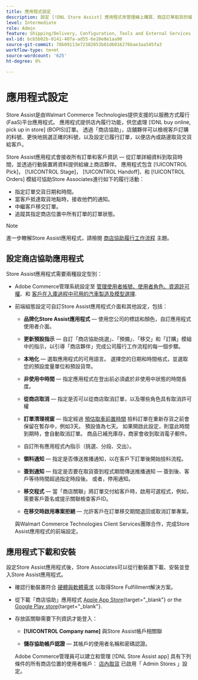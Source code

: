 ```yaml
---
title: 應用程式設定
description: 設定 [!DNL Store Assist] 應用程式來管理線上購買、商店訂單取貨的端對端商店履行工作流程和流程。
level: Intermediate
role: Admin
feature: Shipping/Delivery, Configuration, Tools and External Services
exl-id: bcb5b02b-0141-407a-ad55-6e10e8e1aa90
source-git-commit: 78b09113e72382053b01d6016276bae3aa545fa3
workflow-type: tm+mt
source-wordcount: '625'
ht-degree: 0%

---
```


# 應用程式設定

Store Assist是由Walmart Commerce Technologies提供支援的以服務方式履行(FaaS)平台應用程式。 應用程式提供店內履行功能，供您處理 [!DNL buy online, pick up in store] (BOPIS)訂單。 透過「商店協助」，店舖夥伴可以檢視客戶訂購的料號、更快地挑選正確的料號，以及設定已履行訂單，以便店內或路邊取貨交貨給客戶。

Store Assist應用程式會接收所有訂單和客戶資訊 — 從訂單詳細資料到取貨時間，並透過行動裝置將資料提供給線上商店夥伴。 應用程式包含 [!UICONTROL Pick]， [!UICONTROL Stage]， [!UICONTROL Handoff]、和 [!UICONTROL Orders] 模組可協助Store Associates進行如下的履行活動：

- 指定訂單交貨日期和時間。
- 當客戶抵達取貨地點時，接收他們的通知。
- 中繼客戶移交訂單。
- 追蹤其指定商店位置中所有訂單的訂單狀態。

>[!NOTE]
>
>進一步瞭解Store Assist應用程式，請檢閱 [商店協助履行工作流程](store-assist-modules.md) 主題。

## 設定商店協助應用程式

Store Assist應用程式需要兩種設定型別：

- Adobe Commerce管理系統設定至 [管理使用者帳號、使用者角色、資源許可權](user-setup.md)、和 [客戶在入庫過程中可用的汽車製造及模型選擇](check-in-experience-setup.md).

- 前端組態設定可自訂Store Assist應用程式介面和其他設定，包括：

   - **品牌化Store Assist應用程式** — 使用您公司的標誌和顏色，自訂應用程式使用者介面。

   - **更新預設指示** — 自訂「商店協助挑選」、「預備」、「移交」和「訂購」模組中的指示，以引導「商店夥伴」完成公司履行工作流程的每一個步驟。

   - **本地化** — 選取應用程式的可用語言。 選擇您的日期和時間格式，並選取您的預設度量單位和預設貨幣。

   - **非使用中時間** — 指定應用程式在登出前必須處於非使用中狀態的時間長度。

   - **從商店取消** — 指定是否可以從商店取消訂單，以及哪些角色具有取消許可權

   - **訂單清理視窗** — 指定經過 [預估取車前置時間](enable-general.md#delivery-method-title-configuration) 撿料訂單在重新存貨之前會保留在暫存中，例如3天。 預設值為七天。 如果開啟此設定，則當此時間到期時，會自動取消訂單。 商品已補充庫存，商家會收到取消電子郵件。

   - 自訂所有應用程式內指示（挑選、分段、交出）。

   - **領料通知** — 指定是否傳送推播通知，以在客戶下訂單後開始撿料流程。

   - **簽到通知** — 指定是否要在取貨簽到程式期間傳送推播通知 — 簽到後、客戶等待時間超過指定時段後。 或者，停用通知。

   - **移交程式** — 當「商店關聯」將訂單交付給客戶時，啟用可選程式，例如，需要客戶簽名或提示關聯檢查客戶ID。

   - **在移交時啟用專案拒絕** — 允許客戶在訂單移交期間退回或取消訂單專案。

  與Walmart Commerce Technologies Client Services團隊合作，完成Store Assist應用程式的前端設定。

## 應用程式下載和安裝

設定Store Assist應用程式後，Store Associates可以從行動裝置下載、安裝並登入Store Assist應用程式。

- 確認行動裝置符合 [硬體與軟體需求](solution-requirements.md#store-assist-app-requirements) 以取得Store Fulfillment解決方案。

- 從下載「商店協助」應用程式 [Apple App Store](https://apps.apple.com/us/app/store-assist-by-walmart/id1609281539){target="_blank"} or the [Google Play store](https://play.google.com/store/apps/details?id=com.walmart.faas.storeassist){target="_blank"}.

- 存放區關聯需要下列資訊才能登入：

   - **[!UICONTROL Company name]** 與Store Assist帳戶相關聯

   - **儲存協助帳戶認證** — 其帳戶的使用者名稱和密碼認證。

  Adobe Commerce管理員可以建立和管理 [!DNL Store Assist app] 具有下列條件的所有商店位置的使用者帳戶： [店內取貨](merchant-store-configuration.md#pickup-location-configuration) 已啟用「 Admin Stores 」設定。
